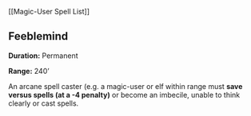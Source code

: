 [[Magic-User Spell List]]

## Feeblemind

**Duration:** Permanent

**Range:** 240’

An arcane spell caster (e.g. a magic-user or elf within range must **save versus spells (at a -4 penalty)** or become an imbecile, unable to think clearly or cast spells.